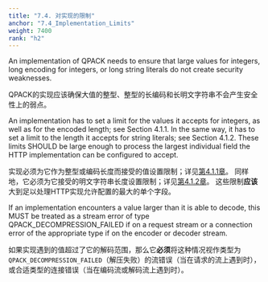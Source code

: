 ```yaml
---
title: "7.4. 对实现的限制"
anchor: "7.4_Implementation_Limits"
weight: 7400
rank: "h2"
---
```


An implementation of QPACK needs to ensure that large values for integers, long encoding for integers, or long string literals do not create security weaknesses.

QPACK的实现应该确保大值的整型、整型的长编码和长明文字符串不会产生安全性上的弱点。

An implementation has to set a limit for the values it accepts for integers, as well as for the encoded length; see Section 4.1.1. In the same way, it has to set a limit to the length it accepts for string literals; see Section 4.1.2. These limits SHOULD be large enough to process the largest individual field the HTTP implementation can be configured to accept.

实现必须为它作为整型或编码长度而接受的值设置限制；详见[第4.1.1章]()。
同样地，它必须为它接受的明文字符串长度设置限制；详见[第4.1.2章]()。
这些限制**应该**大到足以处理HTTP实现允许配置的最大的单个字段。

If an implementation encounters a value larger than it is able to decode, this MUST be treated as a stream error of type QPACK_DECOMPRESSION_FAILED if on a request stream or a connection error of the appropriate type if on the encoder or decoder stream.

如果实现遇到的值超过了它的解码范围，那么它**必须**将这种情况视作类型为`QPACK_DECOMPRESSION_FAILED`（解压失败）的流错误（当在请求的流上遇到时），或合适类型的连接错误（当在编码流或解码流上遇到时）。
